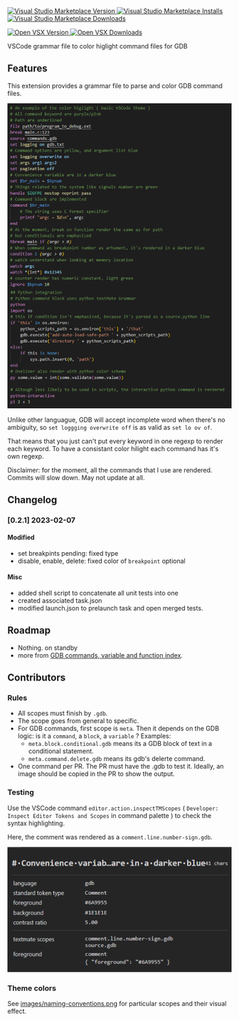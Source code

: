 [![Visual Studio Marketplace Version](https://img.shields.io/visual-studio-marketplace/v/pierre-payen.gdb-syntax?label=VS%20Marketplace) ![Visual Studio Marketplace Installs](https://img.shields.io/visual-studio-marketplace/i/pierre-payen.gdb-syntax) ![Visual Studio Marketplace Downloads](https://img.shields.io/visual-studio-marketplace/d/pierre-payen.gdb-syntax)](https://marketplace.visualstudio.com/items?itemName=pierre-payen.gdb-syntax)

[![Open VSX Version](https://img.shields.io/open-vsx/v/pierre-payen/gdb-syntax?label=Open%20VSX) ![Open VSX Downloads](https://img.shields.io/open-vsx/dt/pierre-payen/gdb-syntax)](https://open-vsx.org/extension/pierre-payen/gdb-syntax)

VSCode grammar file to color higlight command files for GDB

## Features

This extension provides a grammar file to parse and color GDB command files.

![Color highlight](images/basic.png)

Unlike other languague, GDB will accept incomplete word when there's no ambiguity, 
so `set loggging overwrite off` is as valid as `set lo ov of`.

That means that you just can't put every keyword in one regexp to render each keyword.
To have a consistant color hilight each command has it's own regexp.

Disclaimer: for the moment, all the commands that I use are rendered.
Commits will slow down. May not update at all.

## Changelog

### [0.2.1] 2023-02-07
#### Modified
 * set breakpints pending: fixed type
 * disable, enable, delete: fixed color of `breakpoint` optional
#### Misc
 * added shell script to concatenate all unit tests into one
 * created associated task.json
 * modified launch.json to prelaunch task and open merged tests.

## Roadmap
 * Nothing. on standby
 * more from [GDB commands, variable and function index](https://sourceware.org/gdb/onlinedocs/gdb/Command-and-Variable-Index.html).

## Contributors
### Rules
* All scopes must finish by `.gdb`.
* The scope goes from general to specific.
* For GDB commands, first scope is  `meta`. Then it depends on the GDB logic: is it a `command`, a `block`, a `variable` ? Examples:
    * `meta.block.conditional.gdb` means its a GDB block of text in a conditional statement.
    * `meta.command.delete.gdb` means its gdb's delerte command.
* One command per PR. The PR must have the .gdb to test it. Ideally, an image should be copied in the PR to show the output.

### Testing
Use the VSCode command `editor.action.inspectTMScopes` ( `Developer: Inspect Editor Tokens and Scopes` in command palette ) to check the syntax highlighting.

Here, the comment was rendered as a `comment.line.number-sign.gdb`.

![scope-example](images/scope-info.png)

### Theme colors
See [images/naming-conventions.png](images/naming-conventions.png) for particular scopes and their visual effect.
